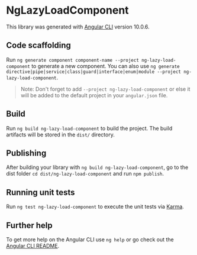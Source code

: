 # NgLazyLoadComponent

This library was generated with [Angular CLI](https://github.com/angular/angular-cli) version 10.0.6.

## Code scaffolding

Run `ng generate component component-name --project ng-lazy-load-component` to generate a new component. You can also use `ng generate directive|pipe|service|class|guard|interface|enum|module --project ng-lazy-load-component`.
> Note: Don't forget to add `--project ng-lazy-load-component` or else it will be added to the default project in your `angular.json` file. 

## Build

Run `ng build ng-lazy-load-component` to build the project. The build artifacts will be stored in the `dist/` directory.

## Publishing

After building your library with `ng build ng-lazy-load-component`, go to the dist folder `cd dist/ng-lazy-load-component` and run `npm publish`.

## Running unit tests

Run `ng test ng-lazy-load-component` to execute the unit tests via [Karma](https://karma-runner.github.io).

## Further help

To get more help on the Angular CLI use `ng help` or go check out the [Angular CLI README](https://github.com/angular/angular-cli/blob/master/README.md).
